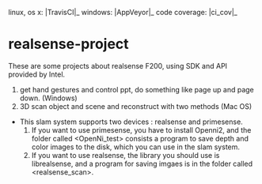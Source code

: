 linux, os x: |TravisCI|_ windows: |AppVeyor|_ code coverage: |ci_cov|_

# realsense-project
These are some projects about realsense F200, using SDK and API provided by Intel.
1. get hand gestures and control ppt, do something like page up and page down. (Windows)
2. 3D scan object and scene and reconstruct with two methods (Mac OS)
  - This slam system supports two devices : realsense and primesense. 
      1. If you want to use primesense, you have to install Openni2, and the folder called <OpenNi_test> consists a program to save depth and color images to the disk, which you can use in the slam system.
      2. If you want to use realsense, the library you should use is librealsense, and a program for saving imgaes is in the folder called <realsense_scan>. 
